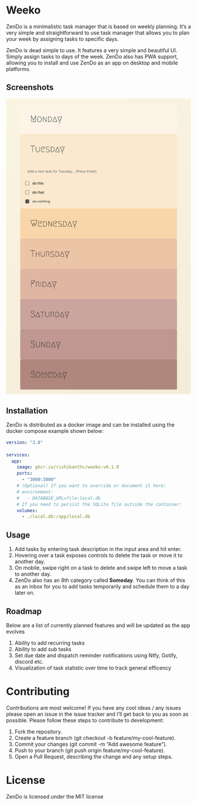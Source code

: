# Weeko

ZenDo is a minimalistic task manager that is based on weekly planning. It’s a very simple and straightforward to use task manager that allows you to plan your week by assigning tasks to specific days.

ZenDo is dead simple to use. It features a very simple and beautiful UI. Simply assign tasks to days of the week. ZenDo also has PWA support, allowing you to install and use ZenDo as an app on desktop and mobile platforms.

## Screenshots

![Zendo](screenshots/zendo.png)

## Installation

ZenDo is distributed as a docker image and can be installed using the docker compose example shown below:

````yaml
version: "3.8"

services:
  app:
    image: ghcr.io/rishikanthc/weeko:v0.1.0
    ports:
      - "3000:3000"
    # (Optional) If you want to override or document it here:
    # environment:
    #   - DATABASE_URL=file:local.db
    # If you need to persist the SQLite file outside the container:
    volumes:
      - ./local.db:/app/local.db


````

## Usage

1. Add tasks by entering task description in the input area and hit enter.
1. Hovering over a task exposes controls to delete the task or move it to another day.
1. On mobile, swipe right on a task to delete and swipe left to move a task to another day.
1. ZenDo also has an 8th category called **Someday**. You can think of this as an inbox for you to add tasks temporarily and schedule them to a day later on.

## Roadmap

Below are a list of currently planned features and will be updated as the app evolves

1. Ability to add recurring tasks
1. Ability to add sub tasks
1. Set due date and dispatch reminder notifications using Ntfy, Gotify, discord etc.
1. Visualization of task statistic over time to track general efficency

# Contributing

Contributions are most welcome!
If you have any cool ideas /  any issues please open an
issue in the issue tracker and I’ll get back to you as soon as possible.
Please follow these steps to contribute to development:

1. Fork the repository.
1. Create a feature branch (git checkout -b feature/my-cool-feature).
1. Commit your changes (git commit -m “Add awesome feature”).
1. Push to your branch (git push origin feature/my-cool-feature).
1. Open a Pull Request, describing the change and any setup steps.

# License

ZenDo is licensed under the MIT license


